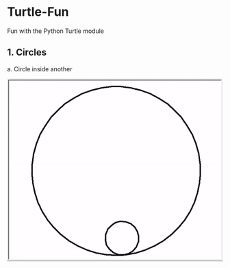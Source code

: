# Turtle-Fun
Fun with the Python Turtle module

## 1. Circles

a. Circle inside another

![Basic Inner Circle](Circles/basic-inner.gif)
